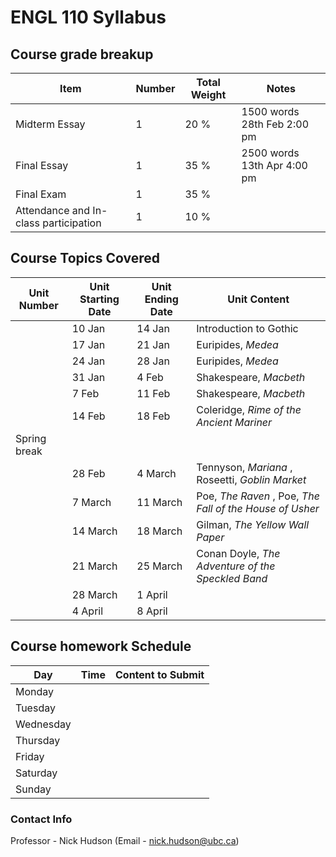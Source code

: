 # ENGL 110 Syllabus

## Course grade breakup
| Item                                  | Number | Total Weight | Notes                          |
| ------------------------------------- | ------ | ------------ | ------------------------------ |
| Midterm Essay                         | 1      | 20 %         | 1500 words    28th Feb 2:00 pm |
| Final Essay                           | 1      | 35 %         | 2500 words    13th Apr 4:00 pm |
| Final Exam                            | 1      | 35 %         |                                |
| Attendance and In-class participation | 1      | 10 %         |                                |

## Course Topics Covered

| Unit Number  | Unit Starting Date | Unit Ending Date | Unit Content                                             |
| ------------ | ------------------ | ---------------- | -------------------------------------------------------- |
|              | 10 Jan             | 14 Jan           | Introduction to Gothic                                   |
|              | 17 Jan             | 21 Jan           | Euripides, *Medea*                                       |
|              | 24 Jan             | 28 Jan           | Euripides, *Medea*                                       |
|              | 31 Jan             | 4 Feb            | Shakespeare, *Macbeth*                                   |
|              | 7 Feb              | 11 Feb           | Shakespeare, *Macbeth*                                   |
|              | 14 Feb             | 18 Feb           | Coleridge, *Rime of the Ancient Mariner*                 |
| Spring break |                    |                  |                                                          |
|              | 28 Feb             | 4 March          | Tennyson, *Mariana* , Roseetti, *Goblin Market*          |
|              | 7 March            | 11 March         | Poe, *The Raven* , Poe, *The Fall of the House of Usher* |
|              | 14 March           | 18 March         | Gilman, *The Yellow Wall Paper*                          |
|              | 21 March           | 25 March         | Conan Doyle, *The Adventure of the Speckled Band*        |
|              | 28 March           | 1 April          |                                                          |
|              | 4 April            | 8 April          |                                                          |





## Course homework Schedule
| Day       | Time | Content to Submit |
| --------- | ---- | ----------------- |
| Monday    |      |                   |
| Tuesday   |      |                   |
| Wednesday |      |                   |
| Thursday  |      |                   |
| Friday    |      |                   |
| Saturday  |      |                   |
| Sunday    |      |                   |


### Contact Info

Professor - Nick Hudson (Email - nick.hudson@ubc.ca)

